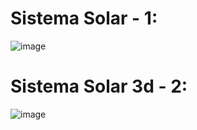 # Sistema Solar - 1:
![image](https://github.com/user-attachments/assets/5dd7b8a5-9007-44af-8b03-47df30103fd3)


# Sistema Solar 3d - 2:
![image](https://github.com/user-attachments/assets/316da0ce-4106-4989-8609-d76ce14d6fb6)
